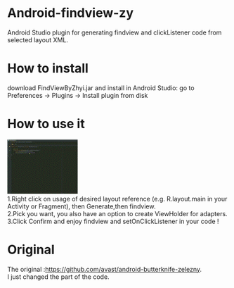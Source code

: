 # Android-findview-zy
Android Studio plugin for generating findview and clickListener code from selected layout XML.  
# How to install
download FindViewByZhyi.jar and install in Android Studio: go to  Preferences → Plugins → Install plugin from disk
# How to use it
![](images/findview.gif)     
1.Right click on usage of desired layout reference (e.g. R.layout.main in your Activity or Fragment), then Generate,then findview.   
2.Pick you want, you also have an option to create ViewHolder for adapters.  
3.Click Confirm and enjoy findview and setOnClickListener in your code !  

# Original
The original :https://github.com/avast/android-butterknife-zelezny.  
I just changed the part of the code.  

